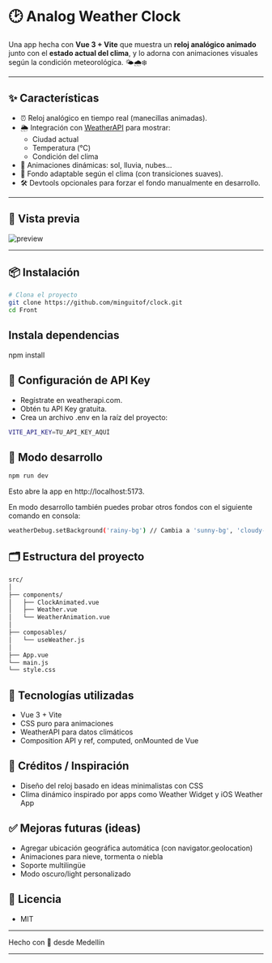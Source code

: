# 🕑 Analog Weather Clock

Una app hecha con **Vue 3 + Vite** que muestra un **reloj analógico animado** junto con el **estado actual del clima**, y lo adorna con animaciones visuales según la condición meteorológica. 🌤️🌧️❄️

---

## ✨ Características

- ⏰ Reloj analógico en tiempo real (manecillas animadas).
- 🌦️ Integración con [WeatherAPI](https://www.weatherapi.com/) para mostrar:
  - Ciudad actual
  - Temperatura (°C)
  - Condición del clima
- 🎨 Animaciones dinámicas: sol, lluvia, nubes...
- 🌈 Fondo adaptable según el clima (con transiciones suaves).
- 🛠️ Devtools opcionales para forzar el fondo manualmente en desarrollo.

---

## 🚀 Vista previa

![preview](public/preview.jpeg) <!-- Puedes crear un screenshot del proyecto y guardarlo ahí -->

---

## 📦 Instalación

```bash
# Clona el proyecto
git clone https://github.com/minguitof/clock.git
cd Front
```

## Instala dependencias
npm install

## 🔐 Configuración de API Key

- Regístrate en weatherapi.com.
- Obtén tu API Key gratuita.
- Crea un archivo .env en la raíz del proyecto:

```bash
VITE_API_KEY=TU_API_KEY_AQUÍ
```

## 🧪 Modo desarrollo

```bash
npm run dev
```

Esto abre la app en http://localhost:5173.

En modo desarrollo también puedes probar otros fondos con el siguiente comando en consola:

```bash
weatherDebug.setBackground('rainy-bg') // Cambia a 'sunny-bg', 'cloudy-bg', etc.
```

## 🗂️ Estructura del proyecto

```bash
src/
│
├── components/
│   ├── ClockAnimated.vue
│   ├── Weather.vue
│   └── WeatherAnimation.vue
│
├── composables/
│   └── useWeather.js
│
├── App.vue
└── main.js
└── style.css
```

## 🔧 Tecnologías utilizadas

- Vue 3 + Vite
- CSS puro para animaciones
- WeatherAPI para datos climáticos
- Composition API y ref, computed, onMounted de Vue

## 📸 Créditos / Inspiración

- Diseño del reloj basado en ideas minimalistas con CSS
- Clima dinámico inspirado por apps como Weather Widget y iOS Weather App

## ✅ Mejoras futuras (ideas)

- Agregar ubicación geográfica automática (con navigator.geolocation)
- Animaciones para nieve, tormenta o niebla
- Soporte multilingüe
- Modo oscuro/light personalizado

## 📄 Licencia

- MIT

---

Hecho con 💙 desde Medellín

---